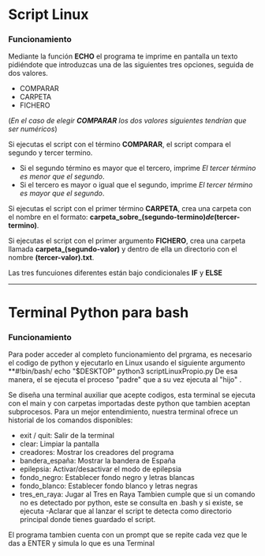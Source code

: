 # Script Linux

### Funcionamiento

Mediante la función **ECHO** el programa te imprime en pantalla un texto pidiéndote que introduzcas una de las siguientes tres opciones, seguida de dos valores.
- COMPARAR
- CARPETA
- FICHERO
  
(*En el caso de elegir **COMPARAR** los dos valores siguientes tendrían que ser numéricos*)

Si ejecutas el script con el término **COMPARAR**, el script compara el segundo y tercer termino.
- Si el segundo término es mayor que el tercero, imprime *El tercer término es menor que el segundo*.
- Si el tercero es mayor o igual que el segundo, imprime *El tercer término es mayor que el segundo*.

Si ejecutas el script con el primer término **CARPETA**, crea una carpeta con el nombre en el formato: **carpeta_sobre_(segundo-termino)_de_(tercer-termino)**.

Si ejecutas el script con el primer argumento **FICHERO**, crea una carpeta llamada **carpeta_(segundo-valor)** y dentro de ella un directorio con el nombre **(tercer-valor).txt**.

Las tres funcuiones diferentes están bajo condicionales **IF** y **ELSE**

-----------------------------------------------------------------------------------------------------------------------------------------------------------------

# Terminal Python para bash

### Funcionamiento

   Para poder acceder al completo funcionamiento del prgrama, es necesario el codigo de python y ejecutarlo en Linux usando el siguiente argumento
   **#!bin/bash/
     echo "$DESKTOP"
     python3 scriptLinuxPropio.py
De esa manera, el se ejecuta el proceso "padre" que a su vez ejecuta al "hijo" .


Se diseña una terminal auxiliar que acepte codigos, esta terminal se ejecuta con el main y con carpetas importadas deste python que tambien aceptan subprocesos.
Para un mejor entendimiento, nuestra terminal ofrece un historial de los comandos disponibles:
- exit / quit: Salir de la terminal
- clear: Limpiar la pantalla
- creadores: Mostrar los creadores del programa
- bandera_españa: Mostrar la bandera de España
- epilepsia: Activar/desactivar el modo de epilepsia
- fondo_negro: Establecer fondo negro y letras blancas
- fondo_blanco: Establecer fondo blanco y letras negras
- tres_en_raya: Jugar al Tres en Raya
  Tambien cumple que si un comando no es detectado por python, este se consulta en .bash y si existe, se ejecuta
-Aclarar que al lanzar el script te detecta como directorio principal donde tienes guardado el script.

El programa tambien cuenta con un prompt que se repite cada vez que le das a ENTER y simula lo que es una Terminal
